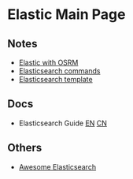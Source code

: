 # Elastic Main Page

## Notes
- [Elastic with OSRM](./elastic/elastic.md)
- [Elasticsearch commands](./elastic/elasticsearch_commands.md)
- [Elasticsearch template](./elastic/elasticsearch_template.md)

## Docs
- Elasticsearch Guide [EN](https://www.elastic.co/guide/en/elasticsearch/guide/master/index.html) [CN](https://www.elastic.co/guide/cn/elasticsearch/guide/current/index.html)

## Others
- [Awesome Elasticsearch](https://github.com/dzharii/awesome-elasticsearch)

